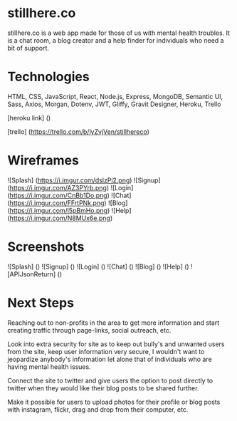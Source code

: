 # stillhere.co

stillhere.co is a web app made for those of us with mental health troubles. It is a chat room, a blog creator and a help finder for individuals who need a bit of support. 

# Technologies

HTML, CSS, JavaScript, React, Node.js, Express, MongoDB, Semantic UI, Sass, Axios, Morgan, Dotenv, JWT, Gliffy, Gravit Designer, Heroku, Trello

[heroku link] ()

[trello] (https://trello.com/b/lyZvjVen/stillhereco)

# Wireframes

![Splash] (https://i.imgur.com/dslzPi2.png)
![Signup] (https://i.imgur.com/AZ3PYrb.png)
![Login] (https://i.imgur.com/CnBb1Do.png)
![Chat] (https://i.imgur.com/FFrtPNk.png)
![Blog] (https://i.imgur.com/l5pBmHo.png)
![Help] (https://i.imgur.com/N8MUx6e.png)

# Screenshots

![Splash] ()
![Signup] ()
![Login] ()
![Chat] ()
![Blog] ()
![Help] ()
![APIJsonReturn] ()


# Next Steps

Reaching out to non-profits in the area to get more information and start creating traffic through page-links, social outreach, etc.

Look into extra security for site as to keep out bully's and unwanted users from the site, keep user information very secure, I wouldn't want to jeopardize anybody's information let alone that of individuals who are having mental health issues. 

Connect the site to twitter and give users the option to post directly to twitter when they would like their blog posts to be shared further. 

Make it possible for users to upload photos for their profile or blog posts with instagram, flickr, drag and drop from their computer, etc. 




